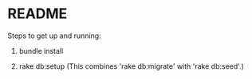# README

Steps to get up and running:

1) bundle install

2) rake db:setup  (This combines 'rake db:migrate' with 'rake db:seed'.)

